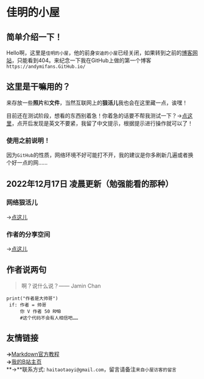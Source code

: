 # 佳明的小屋
## 简单介绍一下！
Hello啊，这里是`佳明的小屋`，他的前身`安迪的小屋`已经关闭，如果转到之前的[博客网站](https://andymifans.github.io/)，只能看到404。来纪念一下我在GitHub上做的第一个博客`https://andymifans.GitHub.io/`

## 这里是干嘛用的？
来存放一些**照片**和**文件**，当然互联网上的**狠活儿**我也会在这里藏一点，诶嘿！

目前还在测试阶段，想看的东西别着急！你着急的话要不帮我测试一下？→[点这里](https://github.com/JaminAndyChan/JaminAndyChan.github.io/releases/tag/Blog)，点开后发现是英文不要紧，我留了中文提示，根据提示进行操作就可以了！
### 使用之前说明！
因为`GitHub`的性质，网络环境不好可能打不开，我的建议是你多刷新几遍或者换个好一点的网……

## 2022年12月17日 凌晨更新（勉强能看的那种）
### 网络狠活儿
→[点这儿](https://github.com/JaminAndyChan/henhuoer.github.io)
### 作者的分享空间
→[点这儿](https://github.com/JaminAndyChan/jaminssharespace)

## 作者说两句
>啊？说什么说？—— Jamin Chan
``` 
print("作者是大帅哥")
 if: 作者 = 帅哥
     你 V 作者 50 RMB
     #这个代码不会有人相信吧……
```

## 友情链接
**→**[Markdown官方教程](https://markdown.com.cn/)  
**→**[我的B站主页](https://space.bilibili.com/93802538)  
**→**联系方式: `haitaotaoyi@gmail.com`，留言请备注`来自小屋访客的留言`
